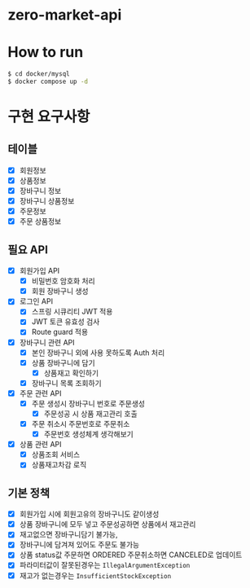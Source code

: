 # zero-market-api

# How to run
```bash
$ cd docker/mysql
$ docker compose up -d
```

# 구현 요구사항
## 테이블

- [x] 회원정보
- [x] 상품정보
- [x] 장바구니 정보
- [x] 장바구니 상품정보
- [x] 주문정보
- [x] 주문 상품정보

## 필요 API

- [x] 회원가입 API
  - [x] 비밀번호 암호화 처리
  - [x] 회원 장바구니 생성
- [x] 로그인 API
  - [x] 스프링 시큐리티 JWT 적용
  - [x] JWT 토큰 유효성 검사
  - [x] Route guard 적용
- [x] 장바구니 관련 API
  - [x] 본인 장바구니 외에 사용 못하도록 Auth 처리
  - [x] 상품 장바구니에 담기
    - [x] 상품재고 확인하기
  - [x] 장바구니 목록 조회하기
- [x] 주문 관련 API
  - [x] 주문 생성시 장바구니 번호로 주문생성
    - [x] 주문성공 시 상품 재고관리 호출
  - [x] 주문 취소시 주문번호로 주문취소
    - [x] 주문번호 생성체계 생각해보기
- [x] 상품 관련 API
  - [x] 상품조회 서비스
  - [x] 상품재고차감 로직

## 기본 정책
- [x] 회원가입 시에 회원고유의 장바구니도 같이생성
- [x] 상품 장바구니에 모두 넣고 주문성공하면 상품에서 재고관리
- [x] 재고없으면 장바구니담기 불가능,
- [x] 장바구니에 담겨져 있어도 주문도 불가능
- [x] 상품 status값 주문하면 ORDERED 주문취소하면 CANCELED로 업데이트
- [x] 파라미터값이 잘못된경우는  `IllegalArgumentException`  
- [x] 재고가 없는경우는  `InsufficientStockException`
